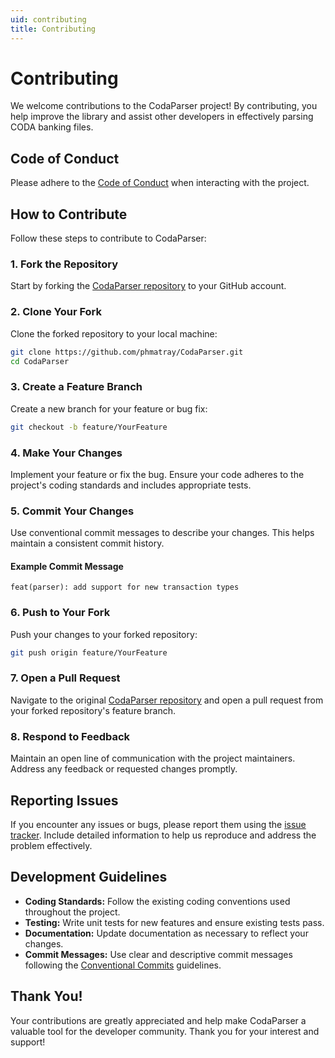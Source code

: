 ```yaml
---
uid: contributing
title: Contributing
---
```


# Contributing

We welcome contributions to the CodaParser project! By contributing, you help improve the library and assist other developers in effectively parsing CODA banking files.

## Code of Conduct

Please adhere to the [Code of Conduct](../../CODE_OF_CONDUCT.md) when interacting with the project.

## How to Contribute

Follow these steps to contribute to CodaParser:

### 1. Fork the Repository

Start by forking the [CodaParser repository](https://github.com/phmatray/CodaParser) to your GitHub account.

### 2. Clone Your Fork

Clone the forked repository to your local machine:

```bash
git clone https://github.com/phmatray/CodaParser.git
cd CodaParser
```

### 3. Create a Feature Branch

Create a new branch for your feature or bug fix:

```bash
git checkout -b feature/YourFeature
```

### 4. Make Your Changes

Implement your feature or fix the bug. Ensure your code adheres to the project's coding standards and includes appropriate tests.

### 5. Commit Your Changes

Use conventional commit messages to describe your changes. This helps maintain a consistent commit history.

#### Example Commit Message

```
feat(parser): add support for new transaction types
```

### 6. Push to Your Fork

Push your changes to your forked repository:

```bash
git push origin feature/YourFeature
```

### 7. Open a Pull Request

Navigate to the original [CodaParser repository](https://github.com/phmatray/CodaParser) and open a pull request from your forked repository's feature branch.

### 8. Respond to Feedback

Maintain an open line of communication with the project maintainers. Address any feedback or requested changes promptly.

## Reporting Issues

If you encounter any issues or bugs, please report them using the [issue tracker](https://github.com/phmatray/CodaParser/issues). Include detailed information to help us reproduce and address the problem effectively.

## Development Guidelines

- **Coding Standards:** Follow the existing coding conventions used throughout the project.
- **Testing:** Write unit tests for new features and ensure existing tests pass.
- **Documentation:** Update documentation as necessary to reflect your changes.
- **Commit Messages:** Use clear and descriptive commit messages following the [Conventional Commits](https://www.conventionalcommits.org/en/v1.0.0/) guidelines.

## Thank You!

Your contributions are greatly appreciated and help make CodaParser a valuable tool for the developer community. Thank you for your interest and support!
